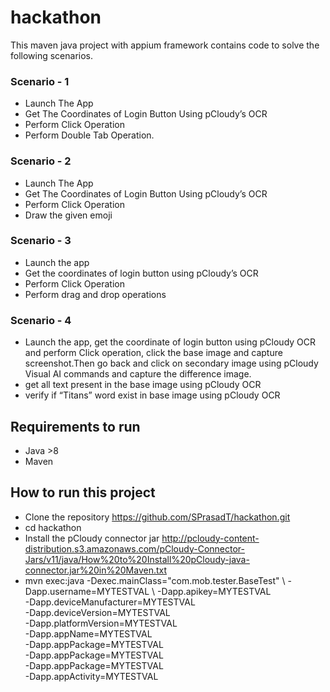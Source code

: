 # hackathon

This maven java project with appium framework contains code to solve the following scenarios.

### Scenario - 1
* Launch The App
* Get The Coordinates of Login Button Using pCloudy’s OCR 
* Perform Click Operation 
* Perform Double Tab Operation. 

### Scenario - 2
* Launch The App
* Get The Coordinates of Login Button Using pCloudy’s OCR 
* Perform Click Operation 
* Draw the given emoji

###  Scenario - 3
* Launch the app
* Get the coordinates of login button using pCloudy’s OCR 
* Perform Click Operation 
* Perform drag and drop operations 

### Scenario - 4
* Launch the app, get the coordinate of login button using pCloudy OCR and perform Click operation, click the base image and capture screenshot.Then go back and click on secondary image using pCloudy Visual AI commands and capture the difference image.
* get all text present in the base image using pCloudy OCR 
* verify if “Titans” word exist in base image using pCloudy OCR

## Requirements to run

- Java >8
- Maven

## How to run this project

- Clone the repository https://github.com/SPrasadT/hackathon.git
- cd hackathon
- Install the pCloudy connector jar http://pcloudy-content-distribution.s3.amazonaws.com/pCloudy-Connector-Jars/v11/java/How%20to%20Install%20pCloudy-java-connector.jar%20in%20Maven.txt
- mvn exec:java -Dexec.mainClass="com.mob.tester.BaseTest" \ 
	-Dapp.username=MYTESTVAL \ 
	-Dapp.apikey=MYTESTVAL \
	-Dapp.deviceManufacturer=MYTESTVAL \
	-Dapp.deviceVersion=MYTESTVAL \
	-Dapp.platformVersion=MYTESTVAL \
	-Dapp.appName=MYTESTVAL \
	-Dapp.appPackage=MYTESTVAL \
	-Dapp.appPackage=MYTESTVAL \
	-Dapp.appPackage=MYTESTVAL \
	-Dapp.appActivity=MYTESTVAL